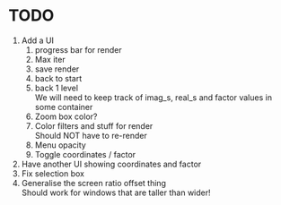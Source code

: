# TODO


1. Add a UI
	1. progress bar for render
	2. Max iter
	3. save render
	4. back to start
	5. back 1 level\
	   We will need to keep track of imag_s, real_s and factor values in some container
	6. Zoom box color?
	7. Color filters and stuff for render\
	   Should NOT have to re-render
	8. Menu opacity
	9. Toggle coordinates / factor
2. Have another UI showing coordinates and factor
3. Fix selection box
4. Generalise the screen ratio offset thing\
   Should work for windows that are taller than wider!